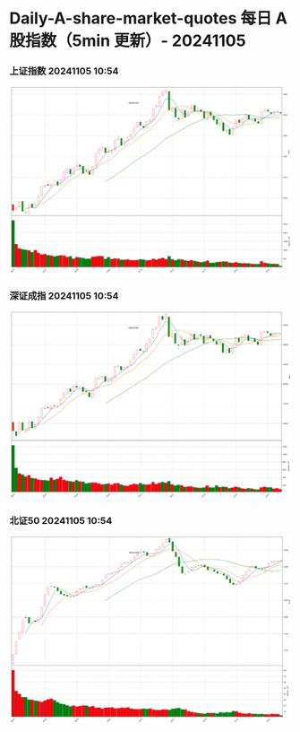 
# Daily-A-share-market-quotes 每日 A 股指数（5min 更新）- 20241105

### 上证指数 20241105 10:54
![](./fig/2024/11/20241105-sh000001.png)

### 深证成指 20241105 10:54
![](./fig/2024/11/20241105-sz399001.png)

### 北证50 20241105 10:54
![](./fig/2024/11/20241105-bj899050.png)
